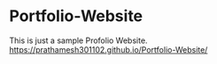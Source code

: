 # Portfolio-Website
This is just a sample Profolio Website.
https://prathamesh301102.github.io/Portfolio-Website/
